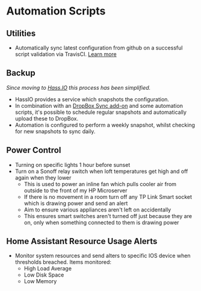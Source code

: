 # Automation Scripts

## Utilities

- Automatically sync latest configuration from github on a successful script validation via TravisCI. [Learn more](build_deploy.md)

## Backup

_Since moving to [Hass.IO](https://www.home-assistant.io/hassio/) this process has been simplified._

- HassIO provides a service which snapshots the configuration. 
- In combination with an [DropBox Sync add-on](https://github.com/danielwelch/hassio-dropbox-sync) and some automation scripts, it's possible to schedule regular snapshots and automatically upload these to DropBox.
- Automation is configured to perform a weekly snapshot, whilst checking for new snapshots to sync daily.

## Power Control

- Turning on specific lights 1 hour before sunset
- Turn on a Sonoff relay switch when loft temperatures get high and off again when they lower
  - This is used to power an inline fan which pulls cooler air from outside to the front of my HP Microserver
  - If there is no movement in a room turn off any TP Link Smart socket which is drawing power and send an alert
  - Aim to ensure various appliances aren't left on accidentally
  - This ensures smart switches aren't turned off just because they are on, only when something connected to them is drawing power

## Home Assistant Resource Usage Alerts

- Monitor system resources and send alters to specific IOS device when thresholds breached. Items monitored:
  - High Load Average
  - Low Disk Space
  - Low Memory
